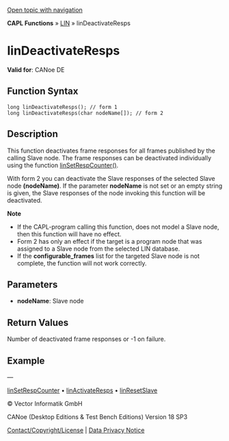 [Open topic with navigation](../../../../../CANoeDEFamily.htm#Topics/CAPLFunctions/LIN/Functions/CAPLfunctionLINDeactivateResps.md)

**CAPL Functions** » [LIN](../CAPLfunctionsLINOverview.md) » linDeactivateResps

# linDeactivateResps

**Valid for**: CANoe DE

## Function Syntax

```plaintext
long linDeactivateResps(); // form 1
long linDeactivateResps(char nodeName[]); // form 2
```

## Description

This function deactivates frame responses for all frames published by the calling Slave node. The frame responses can be deactivated individually using the function [linSetRespCounter()](CAPLfunctionLINSetRespCounter.md).

With form 2 you can deactivate the Slave responses of the selected Slave node **(nodeName)**. If the parameter **nodeName** is not set or an empty string is given, the Slave responses of the node invoking this function will be deactivated.

**Note**

- If the CAPL-program calling this function, does not model a Slave node, then this function will have no effect.
- Form 2 has only an effect if the target is a program node that was assigned to a Slave node from the selected LIN database.
- If the **configurable_frames** list for the targeted Slave node is not complete, the function will not work correctly.

## Parameters

- **nodeName**: Slave node

## Return Values

Number of deactivated frame responses or -1 on failure.

## Example

—

[linSetRespCounter](CAPLfunctionLINSetRespCounter.md) • [linActivateResps](CAPLfunctionLINActivateResps.md) • [linResetSlave](CAPLfunctionLINResetSlave.md)

© Vector Informatik GmbH

CANoe (Desktop Editions & Test Bench Editions) Version 18 SP3

[Contact/Copyright/License](../../../Shared/ContactCopyrightLicense.md) | [Data Privacy Notice](https://www.vector.com/int/en/company/get-info/privacy-policy/)
